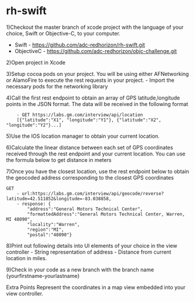 # rh-swift

1)Checkout the master branch of xcode project with the language of your choice, Swift or Objective-C, to your computer.
 - Swift  - https://github.com/adc-redhorizon/rh-swift.git
 - ObjectiveC - https://github.com/adc-redhorizon/objc-challenge.git

2)Open project in Xcode

3)Setup cocoa pods on your project. You will be using either AFNetworking or AlamoFire to execute the rest requests in your project. 
    - Import the necessary pods for the networking library

4)Call the first rest endpoint to obtain an array of GPS latitude,longitude points in the JSON format. The data will be received in the following format

        - GET https://labs.gm.com/interview/api/location
        [{"latitude":"X1", "longitude":"Y1"}, {"latitude":"X2", "longitude":"Y2"}...]

5)Use the IOS location manager to obtain your current location.

6)Calculate the linear distance between each set of GPS coordinates received through the rest endpoint and your current location. You can use the formula below to get distance in meters


7)Once you have the closest location, use the rest endpoint below to obtain the geocoded address corresponding to the closest GPS coordinates
    
    GET
        - url:https://labs.gm.com/interview/api/geocode/reverse?latitude=42.511852&longitude=-83.038858,
        - response: {
            "address":"General Motors Technical Center",
            "formattedAddress":"General Motors Technical Center, Warren, MI 48090",
            "locality":"Warren",
            "region":"MI",
            "postal":"48090"}




8)Print out following details into UI elements of your choice in the view controller
    - String representation of address
    - Distance from current location in miles.

9)Check in your code as a new branch with the branch name {yourfirstname-yourlastname}

Extra Points
Represent the coordinates in a map view embedded into your view controller.
